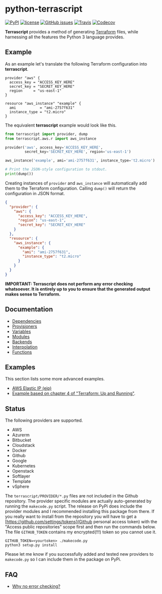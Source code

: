 # python-terrascript

[![PyPI](https://img.shields.io/pypi/v/terrascript.svg?style=flat-square)](https://pypi.python.org/pypi/terrascript)
[![license](https://img.shields.io/github/license/mjuenema/python-terrascript.svg?style=flat-square)](https://opensource.org/licenses/BSD-2-Clause)
[![GitHub issues](https://img.shields.io/github/issues/mjuenema/python-terrascript.svg?style=flat-square)](https://github.com/mjuenema/python-terrascript/issues)
[![Travis](https://img.shields.io/travis/mjuenema/python-terrascript.svg?style=flat-square)](https://www.travis-ci.org/mjuenema/python-terrascript)
[![Codecov](https://img.shields.io/codecov/c/github/mjuenema/python-terrascript.svg?style=flat-square)](https://codecov.io/gh/mjuenema/python-terrascript)

**Terrascript** provides a method of generating [Terraform](https://www.terraform.io)
files, while harnessing all the features the Python 3 language provides.

## Example

As an example let's translate the following Terraform configuration into **terrascript**.

```hcl
provider "aws" {
  access_key = "ACCESS_KEY_HERE"
  secret_key = "SECRET_KEY_HERE"
  region     = "us-east-1"
}

resource "aws_instance" "example" {
  ami           = "ami-2757f631"
  instance_type = "t2.micro"
}
```

The equivalent **terrascript** example would look like this.

```python
from terrascript import provider, dump
from terrascript.aws.r import aws_instance

provider('aws', access_key='ACCESS_KEY_HERE',
         secret_key='SECRET_KEY_HERE', region='us-east-1')

aws_instance('example', ami='ami-2757f631', instance_type='t2.micro')

# Print the JSON-style configuration to stdout.
print(dump())
```

Creating instances of `provider` and `aws_instance` will automatically add them to
the Terraform configuration. Calling `dump()` will return the configuration in
JSON format.

```json
{
  "provider": {
    "aws": {
      "access_key": "ACCESS_KEY_HERE",
      "region": "us-east-1",
      "secret_key": "SECRET_KEY_HERE"
    }
  },
  "resource": {
    "aws_instance": {
      "example": {
        "ami": "ami-2757f631",
        "instance_type": "t2.micro"
      }
    }
  }
}
```

**IMPORTANT: Terrascript does not perform any error checking whatsoever. It is entirely 
up to you to ensure that the generated output makes sense to Terraform.**

## Documentation

* [Dependencies](doc/dependencies.md)
* [Provisioners](doc/provisioners.md)
* [Variables](doc/variables.md)
* [Modules](doc/modules.md)
* [Backends](doc/backends.md)
* [Interpolation](doc/interpolation.md)
* [Functions](doc/functions.md)

## Examples

This section lists some more advanced examples.

* [AWS Elastic IP (eip)](doc/examples/aws_eip.md)
* [Example based on chapter 4 of "Terraform: Up and Running"](doc/examples/module_webserver_cluster).

## Status

The following providers are supported.

* AWS
* Azurerm
* Bitbucket
* Cloudstack
* Docker
* Github
* Google
* Kubernetes
* Openstack
* Softlayer
* Template
* vSphere

The `terrascript/PROVIDER/*.py` files are  not included in the Github repository. The
provider specific modules are actually auto-generated by running the `makecode.py`
script. The release on PyPi does include the provider modules and I recommended
installing this package from there. If you really want to install from the 
repository you will have to get a
[https://github.com/settings/tokens](Github personal access token) with the 
"Access public repositories" scope first and then run the commands below. The file 
`GITHUB_TOKEN` contains my encrypted(!!!) token so you cannot use it.

```
GITHUB_TOKEN=<yourtoken> ./makecode.py
python3 setup.py install
```

Please let me know if you successfully added and tested new providers to `makecode.py`
so I can include them in the package on PyPi.

## FAQ

* [Why no error checking?](doc/faq/no_error_checking.md)
